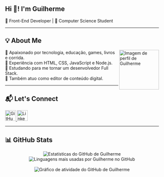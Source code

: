 <h2 align="left">Hi 👋! I'm Guilherme</h2>
<p align="left">🎯 Front-End Developer | 🎒 Computer Science Student</p>

---

<h2 align="left">💡 About Me</h2>
<img 
  align="right" 
  height="130" 
  src="https://media.licdn.com/dms/image/v2/D4D12AQEDqzq9LkGBBw/article-cover_image-shrink_720_1280/article-cover_image-shrink_720_1280/0/1663786260509?e=1746057600&v=beta&t=j2qfNu00-Mpy-6cB_NGN_bVffIJXUHaVtIWngc-2-1w" 
  alt="Imagem de perfil de Guilherme"
>
<p align="left"> 
  🔸 Apaixonado por tecnologia, educação, games, livros e corrida.<br> 
  🔸 Experiência com HTML, CSS, JavaScript e Node.js.<br> 
  🔸 Estudando para me tornar um desenvolvedor Full Stack.<br> 
  🔸 Também atuo como editor de conteúdo digital.
</p>

---

<h2 align="left">📬 Let's Connect</h2>
<p align="left">
  <a href="https://github.com/GuilhermeBicudo" target="_blank">
    <img src="https://custom-icon-badges.demolab.com/github/followers/GuilhermeBicudo?color=4CAF50&labelColor=388E3C&style=for-the-badge&logo=person-add&label=follow&logoColor=white" height="35" alt="GitHub followers" />
  </a> 
  <a href="https://www.linkedin.com/in/guilherme-de-andrade-bicudo-5637ab288/" target="_blank"> 
    <img src="https://img.shields.io/static/v1?message=LinkedIn&logo=linkedin&label=&color=0077B5&logoColor=white&labelColor=&style=for-the-badge" height="35" alt="LinkedIn" />
  </a> 
</p>

---

<h2 align="left">📊 GitHub Stats</h2>
<div align="center">
  <img src="https://github-readme-stats.vercel.app/api?username=GuilhermeBicudo&show_icons=true&theme=dracula&include_all_commits=true&count_private=true" alt="Estatísticas do GitHub de Guilherme" />
  <img src="https://github-readme-stats.vercel.app/api/top-langs/?username=GuilhermeBicudo&layout=compact&langs_count=8&theme=dracula" alt="Linguagens mais usadas por Guilherme no GitHub" />
</div>

<br />

<div align="center">
  <img src="https://github-readme-activity-graph.vercel.app/graph?username=GuilhermeBicudo&theme=dracula" alt="Gráfico de atividade do GitHub de Guilherme" />
</div>
